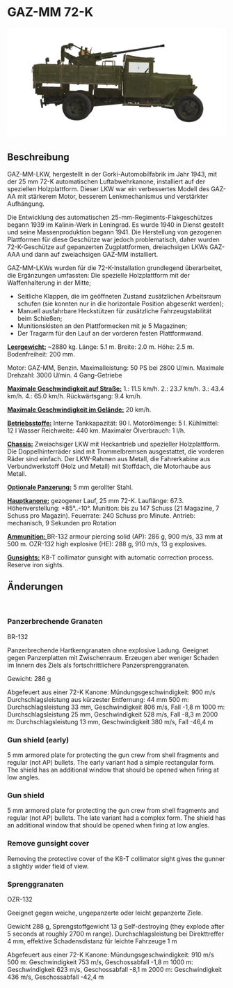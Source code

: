 # GAZ-MM 72-K

![_gaz-mm-72k](../images/_gaz-mm-72k.png)

## Beschreibung

GAZ-MM-LKW, hergestellt in der Gorki-Automobilfabrik im Jahr 1943, mit der 25 mm 72-K automatischen Luftabwehrkanone, installiert auf der speziellen Holzplattform. Dieser LKW war ein verbessertes Modell des GAZ-AA mit stärkerem Motor, besserem Lenkmechanismus und verstärkter Aufhängung.

Die Entwicklung des automatischen 25-mm-Regiments-Flakgeschützes begann 1939 im Kalinin-Werk in Leningrad. Es wurde 1940 in Dienst gestellt und seine Massenproduktion begann 1941. Die Herstellung von gezogenen Plattformen für diese Geschütze war jedoch problematisch, daher wurden 72-K-Geschütze auf gepanzerten Zugplattformen, dreiachsigen LKWs GAZ-AAA und dann auf zweiachsigen GAZ-MM installiert.

GAZ-MM-LKWs wurden für die 72-K-Installation grundlegend überarbeitet, die Ergänzungen umfassten:
 Die spezielle Holzplattform mit der Waffenhalterung in der Mitte;
- Seitliche Klappen, die im geöffneten Zustand zusätzlichen Arbeitsraum schufen (sie konnten nur in die horizontale Position abgesenkt werden);
- Manuell ausfahrbare Heckstützen für zusätzliche Fahrzeugstabilität beim Schießen;
- Munitionskisten an den Plattformecken mit je 5 Magazinen;
- Der Tragarm für den Lauf an der vorderen festen Plattformwand.

<b><u>Leergewicht:</u></b> ~2880 kg.
Länge: 5.1 m.
Breite: 2.0 m.
Höhe: 2.5 m.
Bodenfreiheit: 200 mm.

Motor: GAZ-MM, Benzin.
Maximalleistung: 50 PS bei 2800 U/min.
Maximale Drehzahl: 3000 U/min.
4 Gang-Getriebe

<b><u>Maximale Geschwindigkeit auf Straße:</u></b>
1.: 11.5 km/h.
2.: 23.7 km/h.
3.: 43.4 km/h.
4.: 65.0 km/h.
Rückwärtsgang: 9.4 km/h.

<b><u>Maximale Geschwindigkeit im Gelände:</u></b> 20 km/h.

<b><u>Betriebsstoffe:</u></b>
Interne Tankkapazität: 90 l.
Motorölmenge: 5 l.
Kühlmittel: 12 l Wasser
Reichweite: 440 km.
Maximaler Ölverbrauch: 1 l/h.

<b><u>Chassis:</u></b>
Zweiachsiger LKW mit Heckantrieb und spezieller Holzplattform.
Die Doppelhinterräder sind mit Trommelbremsen ausgestattet, die vorderen Räder sind einfach.
Der LKW-Rahmen aus Metall, die Fahrerkabine aus Verbundwerkstoff (Holz und Metall) mit Stoffdach, die Motorhaube aus Metall.

<b><u>Optionale Panzerung:</u></b>
5 mm gerollter Stahl.

<b><u>Hauptkanone:</u></b> gezogener Lauf, 25 mm 72-K.
Lauflänge: 67.3.
Höhenverstellung: +85°..-10°.
Munition: bis zu 147 Schuss (21 Magazine, 7 Schuss pro Magazin).
Feuerrate: 240 Schuss pro Minute.
Antrieb: mechanisch, 9 Sekunden pro Rotation

<b><u>Ammunition: </u></b>
BR-132 armour piercing solid (AP): 286 g, 900 m/s, 33 mm at 500 m.
OZR-132 high explosive (HE): 288 g, 910 m/s, 13 g explosives.

<b><u>Gunsights:</u></b>
K8-T collimator gunsight with automatic correction process.
Reserve iron sights.


## Änderungen
﻿

### Panzerbrechende Granaten

BR-132

Panzerbrechende Hartkerngranaten ohne explosive Ladung. Geeignet gegen Panzerplatten mit Zwischenraum. Erzeugen aber weniger Schaden im Innern des Ziels als fortschrittlichere Panzersprenggranaten.

Gewicht: 286 g

Abgefeuert aus einer 72-K Kanone:
Mündungsgeschwindigkeit: 900 m/s 
Durchschlagsleistung aus kürzester Entfernung: 44 mm
500 m: Durchschlagsleistung 33 mm, Geschwindigkeit 806 m/s, Fall -1,8 m
1000 m: Durchschlagsleistung 25 mm, Geschwindigkeit 528 m/s, Fall -8,3 m
2000 m: Durchschlagsleistung 13 mm, Geschwindigkeit 380 m/s, Fall -46,4 m
﻿

### Gun shield (early)

5 mm armored plate for protecting the gun crew from shell fragments and regular (not AP) bullets. The early variant had a simple rectangular form.
The shield has an additional window that should be opened when firing at low angles.
﻿

### Gun shield

5 mm armored plate for protecting the gun crew from shell fragments and regular (not AP) bullets. The late variant had a complex form.
The shield has an additional window that should be opened when firing at low angles.
﻿

### Remove gunsight cover

Removing the protective cover of the K8-T collimator sight gives the gunner a slightly wider field of view.
﻿

### Sprenggranaten

OZR-132

Geeignet gegen weiche, ungepanzerte oder leicht gepanzerte Ziele.

Gewicht 288 g, Sprengstoffgewicht 13 g
Self-destroying (they explode after 5 seconds at roughly 2700 m range).
Durchschlagsleistung bei Direkttreffer 4 mm, effektive Schadensdistanz für leichte Fahrzeuge 1 m

Abgefeuert aus einer 72-K Kanone:
Mündungsgeschwindigkeit: 910 m/s
500 m: Geschwindigkeit 753 m/s, Geschossabfall -1,8 m
1000 m: Geschwindigkeit 623 m/s, Geschossabfall -8,1 m
2000 m: Geschwindigkeit 436 m/s, Geschossabfall -42,4 m
